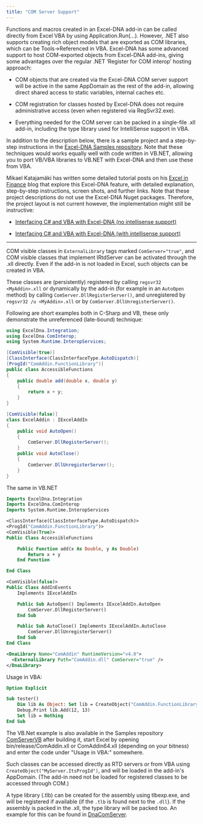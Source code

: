 ```yaml
---
title: "COM Server Support"
---
```

Functions and macros created in an Excel-DNA add-in can be called directly from Excel VBA by using Application.Run(...). However, .NET also supports creating rich object models that are exported as COM libraries, which can be Tools->Referenced in VBA. Excel-DNA has some advanced support to host COM-exported objects from Excel-DNA add-ins, giving some advantages over the regular .NET ‘Register for COM interop’ hosting approach:

- COM objects that are created via the Excel-DNA COM server support will be active in the same AppDomain as the rest of the add-in, allowing direct shared access to static variables, internal caches etc.

- COM registration for classes hosted by Excel-DNA does not require administrative access (even when registered via RegSvr32.exe).

- Everything needed for the COM server can be packed in a single-file .xll add-in, including the type library used for IntelliSense support in VBA. 

In addition to the description below, there is a sample project and a step-by-step instructions in the [Excel-DNA Samples repository](https://github.com/Excel-DNA/Samples/tree/master/DnaComServer). Note that these techniques would works equally well with code written in VB.NET, allowing you to port VB/VBA libraries to VB.NET with Excel-DNA and then use these from VBA.

Mikael Katajamäki has written some detailed tutorial posts on his [Excel in Finance](http://mikejuniperhill.blogspot.com/) blog that explore this Excel-DNA feature, with detailed explanation, step-by-step instructions, screen shots, and further links. Note that these project descriptions do not use the Excel-DNA Nuget packages. Therefore, the project layout is not current however, the implementation might still be instructive:

- [Interfacing C# and VBA with Excel-DNA (no intellisense support)](http://mikejuniperhill.blogspot.com/2014/03/interfacing-c-and-vba-with-exceldna-no.html)

- [Interfacing C# and VBA with Excel-DNA (with intellisense support)](http://mikejuniperhill.blogspot.com/2014/03/interfacing-c-and-vba-with-exceldna_16.html)

----

COM visible classes in `ExternalLibrary` tags marked `ComServer="true"`, and COM visible classes that implement IRtdServer can be activated through the .xll directly. Even if the add-in is not loaded in Excel, such objects can be created in VBA.

These classes are (persistently) registered by calling `regsvr32 <MyAddin>.xll` or dynamically by the add-in (for example in an `AutoOpen` method) by calling `ComServer.DllRegisterServer()`, and
unregistered by `regsvr32 /u <MyAddin>.xll` or by `ComServer.DllUnregisterServer()`.

Following are short examples both in C-Sharp and VB, these only demonstrate the unreferenced (late-bound) technique:

```csharp
using ExcelDna.Integration;
using ExcelDna.ComInterop;
using System.Runtime.InteropServices;

[ComVisible(true)]
[ClassInterface(ClassInterfaceType.AutoDispatch)]
[ProgId("ComAddin.FunctionLibrary")]
public class AccessibleFunctions
{
	public double add(double x, double y)
	{
		return x + y;
	}
}

[ComVisible(false)]
class ExcelAddin : IExcelAddIn
{
	public void AutoOpen()
	{
		ComServer.DllRegisterServer();
	}
	public void AutoClose()
	{
		ComServer.DllUnregisterServer();
	}
}
```

The same in VB.NET

```vb
Imports ExcelDna.Integration
Imports ExcelDna.ComInterop
Imports System.Runtime.InteropServices

<ClassInterface(ClassInterfaceType.AutoDispatch)>
<ProgId("ComAddin.FunctionLibrary")>
<ComVisible(True)>
Public Class AccessibleFunctions

    Public Function add(x As Double, y As Double)
        Return x + y
    End Function

End Class

<ComVisible(false)>
Public Class AddInEvents
    Implements IExcelAddIn

    Public Sub AutoOpen() Implements IExcelAddIn.AutoOpen
        ComServer.DllRegisterServer()
    End Sub

    Public Sub AutoClose() Implements IExcelAddIn.AutoClose
        ComServer.DllUnregisterServer()
    End Sub
End Class
```

```xml
<DnaLibrary Name="ComAddin" RuntimeVersion="v4.0">
  <ExternalLibrary Path="ComAddin.dll" ComServer="true" />
</DnaLibrary>
```

Usage in VBA:

```vb
Option Explicit

Sub tester()
    Dim lib As Object: Set lib = CreateObject("ComAddin.FunctionLibrary")
    Debug.Print lib.Add(12, 13)
    Set lib = Nothing
End Sub
```

The VB.Net example is also available in the Samples repository [ComServerVB](https://github.com/Excel-DNA/Samples/tree/master/ComServerVB) after building it, start Excel by opening bin/release/ComAddin.xll or ComAddin64.xll (depending on your bitness) and enter the code under "Usage in VBA:" somewhere.

Such classes can be accessed directly as RTD servers or from VBA using `CreateObject("MyServer.ItsProgId")`, and will be loaded in the add-in's AppDomain.
(The add-in need not be loaded for registered classes to be accessed through COM.)

A type library (.tlb) can be created for the assembly using tlbexp.exe, and will be registered if available (if the `.tlb` is found next to the `.dll`). If the assembly is packed in the .xll, the type library will be packed too.
An example for this can be found in [DnaComServer](https://github.com/Excel-DNA/Samples/tree/master/DnaComServer).

